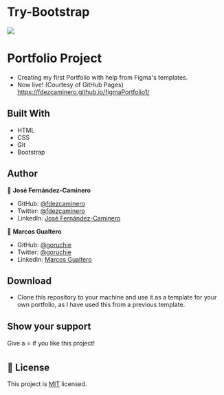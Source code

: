 # Try-Bootstrap

![](https://img.shields.io/badge/Microverse-blueviolet)

# Portfolio Project

* Creating my first Portfolio with help from Figma's templates.
* Now live! (Courtesy of GitHub Pages) https://fdezcaminero.github.io/figmaPortfolio1/

## Built With

- HTML
- CSS
- Git
- Bootstrap

## Author

👤 **José Fernández-Caminero**

- GitHub: [@fdezcaminero](https://github.com/fdezcaminero)
- Twitter: [@fdezcaminero](https://twitter.com/fdezcaminero)
- LinkedIn: [José Fernández-Caminero](https://www.linkedin.com/in/fdezcaminero/)


👤 **Marcos Gualtero**

- GitHub: [@goruchie](https://github.com/goruchie)
- Twitter: [@goruchie](https://twitter.com)
- LinkedIn: [Marcos Gualtero](https://www.linkedin.com)

## Download

- Clone this repository to your machine and use it as a template for your own portfolio, as I have used this from a previous template.

## Show your support

Give a ⭐️ if you like this project!

## 📝 License

This project is [MIT](./MIT.md) licensed.
